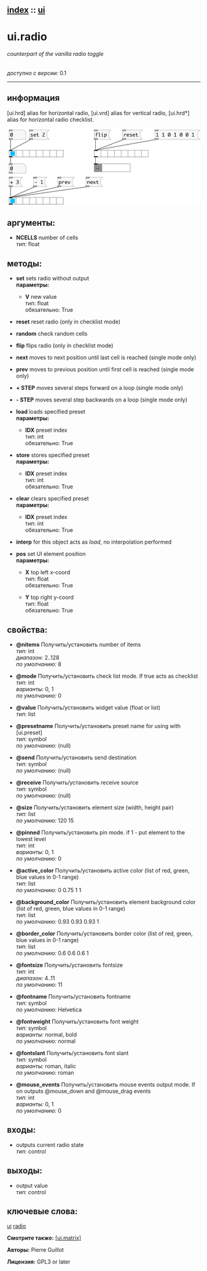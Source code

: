 [index](index.html) :: [ui](category_ui.html)
---

# ui.radio

###### counterpart of the vanilla radio toggle

*доступно с версии:* 0.1

---


## информация
[ui.hrd] alias for horizontal radio, [ui.vrd] alias for vertical radio, [ui.hrd*] alias for horizontal radio checklist.


[![example](../examples/img/ui.radio.jpg)](../examples/pd/ui.radio.pd)



## аргументы:

* **NCELLS**
number of cells<br>
_тип:_ float<br>



## методы:

* **set**
sets radio without output<br>
  __параметры:__
  - **V** new value<br>
    тип: float <br>
    обязательно: True <br>

* **reset**
reset radio (only in checklist mode)<br>

* **random**
check random cells<br>

* **flip**
flips radio (only in checklist mode)<br>

* **next**
moves to next position until last cell is reached (single mode only)<br>

* **prev**
moves to previous position until first cell is reached (single mode only)<br>

* **+ STEP**
moves several steps forward on a loop (single mode only)<br>

* **- STEP**
moves several step backwards on a loop (single mode only)<br>

* **load**
loads specified preset<br>
  __параметры:__
  - **IDX** preset index<br>
    тип: int <br>
    обязательно: True <br>

* **store**
stores specified preset<br>
  __параметры:__
  - **IDX** preset index<br>
    тип: int <br>
    обязательно: True <br>

* **clear**
clears specified preset<br>
  __параметры:__
  - **IDX** preset index<br>
    тип: int <br>
    обязательно: True <br>

* **interp**
for this object acts as *load*, no interpolation performed<br>

* **pos**
set UI element position<br>
  __параметры:__
  - **X** top left x-coord<br>
    тип: float <br>
    обязательно: True <br>

  - **Y** top right y-coord<br>
    тип: float <br>
    обязательно: True <br>




## свойства:

* **@nitems** 
Получить/установить number of items<br>
_тип:_ int<br>
_диапазон:_ 2..128<br>
_по умолчанию:_ 8<br>

* **@mode** 
Получить/установить check list mode. If true acts as checklist<br>
_тип:_ int<br>
_варианты:_ 0, 1<br>
_по умолчанию:_ 0<br>

* **@value** 
Получить/установить widget value (float or list)<br>
_тип:_ list<br>

* **@presetname** 
Получить/установить preset name for using with [ui.preset]<br>
_тип:_ symbol<br>
_по умолчанию:_ (null)<br>

* **@send** 
Получить/установить send destination<br>
_тип:_ symbol<br>
_по умолчанию:_ (null)<br>

* **@receive** 
Получить/установить receive source<br>
_тип:_ symbol<br>
_по умолчанию:_ (null)<br>

* **@size** 
Получить/установить element size (width, height pair)<br>
_тип:_ list<br>
_по умолчанию:_ 120 15<br>

* **@pinned** 
Получить/установить pin mode. if 1 - put element to the lowest level<br>
_тип:_ int<br>
_варианты:_ 0, 1<br>
_по умолчанию:_ 0<br>

* **@active_color** 
Получить/установить active color (list of red, green, blue values in 0-1 range)<br>
_тип:_ list<br>
_по умолчанию:_ 0 0.75 1 1<br>

* **@background_color** 
Получить/установить element background color (list of red, green, blue values in 0-1 range)<br>
_тип:_ list<br>
_по умолчанию:_ 0.93 0.93 0.93 1<br>

* **@border_color** 
Получить/установить border color (list of red, green, blue values in 0-1 range)<br>
_тип:_ list<br>
_по умолчанию:_ 0.6 0.6 0.6 1<br>

* **@fontsize** 
Получить/установить fontsize<br>
_тип:_ int<br>
_диапазон:_ 4..11<br>
_по умолчанию:_ 11<br>

* **@fontname** 
Получить/установить fontname<br>
_тип:_ symbol<br>
_по умолчанию:_ Helvetica<br>

* **@fontweight** 
Получить/установить font weight<br>
_тип:_ symbol<br>
_варианты:_ normal, bold<br>
_по умолчанию:_ normal<br>

* **@fontslant** 
Получить/установить font slant<br>
_тип:_ symbol<br>
_варианты:_ roman, italic<br>
_по умолчанию:_ roman<br>

* **@mouse_events** 
Получить/установить mouse events output mode. If on outputs @mouse_down and @mouse_drag events<br>
_тип:_ int<br>
_варианты:_ 0, 1<br>
_по умолчанию:_ 0<br>



## входы:

* outputs current radio state<br>
_тип:_ control



## выходы:

* output value<br>
_тип:_ control



## ключевые слова:

[ui](keywords/ui.html)
[radio](keywords/radio.html)



**Смотрите также:**
[\[ui.matrix\]](ui.matrix.html)




**Авторы:** Pierre Guillot




**Лицензия:** GPL3 or later





